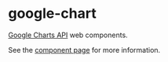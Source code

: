 google-chart
============

[Google Charts API](https://developers.google.com/chart/) web components.

See the [component page](http://googlewebcomponents.github.io/google-chart/components/google-chart/) for more information.
